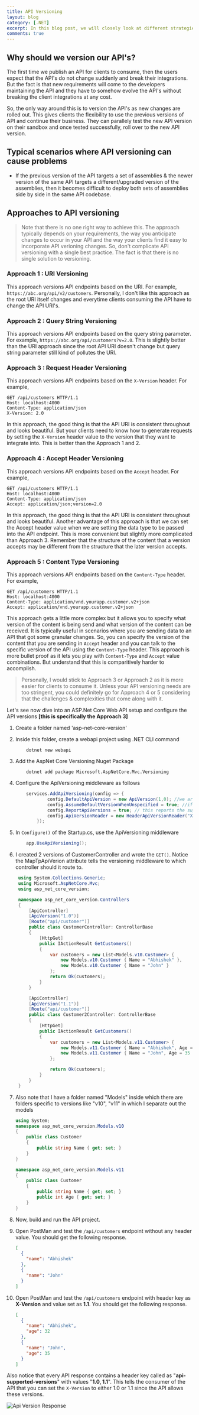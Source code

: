 ```yaml
---
title: API Versioning
layout: blog
category: [.NET]
excerpt: In this blog post, we will closely look at different strategies to versioning API's
comments: true
---
```


## Why should we version our API's?

The first time we publish an API for clients to consume, then the users expect that the API's do not change suddenly and break their integrations. But the fact is that new requirements will come to the developers maintaining the API and they have to somehow evolve the API's without breaking the client integrations at any cost.

So, the only way around this is to version the API's as new changes are rolled out. This gives clients the flexibility to use the previous versions of API and continue their business. They can parallely test the new API version on their sandbox and once tested successfully, roll over to the new API version.

## Typical scenarios where API versioning can cause problems

- If the previous version of the API targets a set of assemblies & the newer version of the same API targets a different/upgraded version of the assemblies, then it becomes difficult to deploy both sets of assemblies side by side in the same API codebase.

## Approaches to API versioning

> Note that there is no one right way to achieve this. The approach typically depends on your requirements, the way you anticipate changes to occur in your API and the way your clients find it easy to incorporate API verioning changes. So, don't complicate API versioning with a single best practice. The fact is that there is no single solution to versioning.

### Approach 1 : URI Versioning

This approach versions API endpoints based on the URI. For example, `https://abc.org/api/v2/customers`. Personally, I don't like this approach as the root URI itself changes and everytime clients consuming the API have to change the API URI's.

### Approach 2 : Query String Versioning

This approach versions API endpoints based on the query string parameter. For example, `https://abc.org/api/customers?v=2.0`. This is slightly better than the URI approach since the root API URI doesn't change but query string parameter still kind of pollutes the URI.

### Approach 3 : Request Header Versioning

This approach versions API endpoints based on the `X-Version` header. For example,

```
GET /api/customers HTTP/1.1
Host: localhost:4000
Content-Type: application/json
X-Version: 2.0
```

In this approach, the good thing is that the API URI is consistent throughout and looks beautiful. But your clients need to know how to generate requests by setting the `X-Version` header value to the version that they want to integrate into. This is better than the Approach 1 and 2.

### Approach 4 : Accept Header Versioning

This approach versions API endpoints based on the `Accept` header. For example,

```
GET /api/customers HTTP/1.1
Host: localhost:4000
Content-Type: application/json
Accept: application/json;version=2.0
```

In this approach, the good thing is that the API URI is consistent throughout and looks beautiful. Another advantage of this approach is that we can set the Accept header value when we are setting the data type to be passed into the API endpoint. This is more convenient but slightly more complicated than Approach 3. Remember that the structure of the content that a version accepts may be different from the structure that the later version accepts.

### Approach 5 : Content Type Versioning

This approach versions API endpoints based on the `Content-Type` header. For example,

```
GET /api/customers HTTP/1.1
Host: localhost:4000
Content-Type: application/vnd.yourapp.customer.v2+json
Accept: application/vnd.yourapp.customer.v2+json
```

This approach gets a little more complex but it allows you to specify what version of the content is being send and what version of the content can be received. It is typically useful in scenarios where you are sending data to an API that got some granular changes. So, you can specify the version of the content that you are sending in `Accept` header and you can talk to the specific version of the API using the `Content-Type` header. This approach is more bullet proof as it lets you play with `Content-Type` and `Accept` value combinations. But understand that this is comparitively harder to accomplish.

> Personally, I would stick to Approach 3 or Approach 2 as it is more easier for clients to consume it. Unless your API versioning needs are too stringent, you could definitely go for Approach 4 or 5 considering that the challenges & complexities that come along with it.

Let's see now dive into an ASP.Net Core Web API setup and configure the API versions **[this is specifically the Approach 3]**

1. Create a folder named 'asp-net-core-version'
2. Inside this folder, create a webapi project using .NET CLI command

   ```console
       dotnet new webapi
   ```

3. Add the AspNet Core Versioning Nuget Package

   ```console
       dotnet add package Microsoft.AspNetCore.Mvc.Versioning
   ```

4. Configure the ApiVersioning middleware as follows

   ```csharp
       services.AddApiVersioning(config => {
               config.DefaultApiVersion = new ApiVersion(1,0); //we are telling the middleware to assume 1.0 as the default API version
               config.AssumeDefaultVersionWhenUnspecified = true; //if the consumer doesn't specify API version, we are instructing the use the default api version
               config.ReportApiVersions = true; // this reports the supported api version numbers back in the api response to the client. This way clients know what api versions to use.
               config.ApiVersionReader = new HeaderApiVersionReader("X-Version"); // this instructs the middleware to detect the API version only from the request header 'X-Version'
           });
   ```

5. In `Configure()` of the Startup.cs, use the ApiVersioning middleware
   ```csharp
       app.UseApiVersioning();
   ```
6. I created 2 versions of CustomerController and wrote the `GET()`. Notice the MapTpApiVerion attribute tells the versioning middleware to which controller should it route to.

   ```csharp
    using System.Collections.Generic;
    using Microsoft.AspNetCore.Mvc;
    using asp_net_core_version;

    namespace asp_net_core_version.Controllers
    {
        [ApiController]
        [ApiVersion("1.0")]
        [Route("api/customer")]
        public class CustomerController: ControllerBase
        {
            [HttpGet]
            public IActionResult GetCustomers()
            {
                var customers = new List<Models.v10.Customer> {
                    new Models.v10.Customer { Name = "Abhishek" },
                    new Models.v10.Customer { Name = "John" }
                };
                return Ok(customers);
            }
        }

        [ApiController]
        [ApiVersion("1.1")]
        [Route("api/customer")]
        public class Customer2Controller: ControllerBase
        {
            [HttpGet]
            public IActionResult GetCustomers()
            {
                var customers = new List<Models.v11.Customer> {
                    new Models.v11.Customer { Name = "Abhishek", Age = 32 },
                    new Models.v11.Customer { Name = "John", Age = 35 }
                };

                return Ok(customers);
            }
        }
    }
   ```

7. Also note that I have a folder named "Models" inside which there are folders specific to versions like "v10", "v11" in which I separate out the models

   ```csharp
   using System;
   namespace asp_net_core_version.Models.v10
   {
       public class Customer
       {
           public string Name { get; set; }
       }
   }

   namespace asp_net_core_version.Models.v11
   {
       public class Customer
       {
           public string Name { get; set; }
           public int Age { get; set; }
       }
   }

   ```

8. Now, build and run the API project.
9. Open PostMan and test the `/api/customers` endpoint without any header value. You should get the following response.
   ```json
   [
     {
       "name": "Abhishek"
     },
     {
       "name": "John"
     }
   ]
   ```
10. Open PostMan and test the `/api/customers` endpoint with header key as **X-Version** and value set as **1.1**. You should get the following response.
    ```json
    [
      {
        "name": "Abhishek",
        "age": 32
      },
      {
        "name": "John",
        "age": 35
      }
    ]
    ```

Also notice that every API response contains a header key called as "**api-supported-versions**" with values "**1.0, 1.1**". This tells the consumer of the API that you can set the `X-Version` to either 1.0 or 1.1 since the API allows these versions.

![Api Version Response](https://abhisheksubbusite.s3-ap-southeast-1.amazonaws.com/images/api-versions-response.png)
